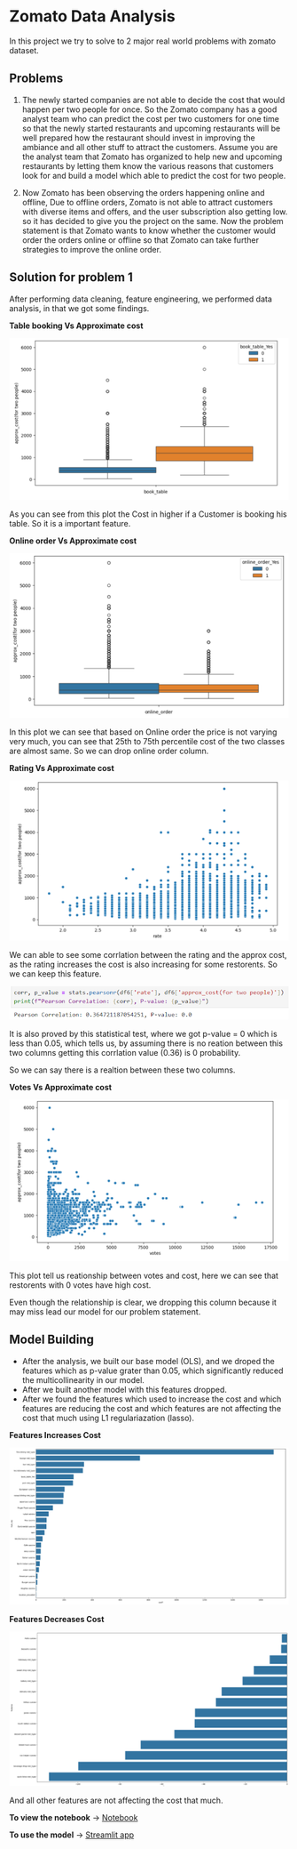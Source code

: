 
# Zomato Data Analysis

In this project we try to solve to 2 major real world problems with zomato dataset.

## Problems

1. The newly started companies are not able to decide the cost that would happen per two people for once. So the Zomato company has a good analyst team who can predict the cost per two customers for one time so that the newly started restaurants and upcoming 
restaurants will be well prepared how the restaurant should invest in improving the ambiance and all other stuff to attract the customers. Assume you are the analyst team that Zomato has organized to help new and upcoming restaurants by letting them know the various reasons that customers look for and build a model which able to predict the cost for two people. 

2. Now Zomato has been observing the orders happening online and 
offline, Due to offline orders, Zomato is not able to attract customers with diverse items and 
offers, and the user subscription also getting low. so it has decided to give you the project 
on the same. Now the problem statement is that Zomato wants to know whether the 
customer would order the orders online or offline so that Zomato can take further 
strategies to improve the online order. 

## Solution for problem 1

After performing data cleaning, feature engineering, we performed data analysis, in that we got some findings.





**Table booking Vs Approximate cost**

![App Screenshot](zomato_data_analysis_screenshots/book_table_vs_aprx_cost.png)

As you can see from this plot the Cost in higher if a Customer is booking his table. So it is a important feature.

**Online order Vs Approximate cost**

![App Screenshot](zomato_data_analysis_screenshots/online_order_vs_aprox_cost.png)

In this plot we can see that based on Online order the price is not varying very much, you can see that 25th to 75th percentile cost of the two classes are almost same. So we can drop online order column.

**Rating Vs Approximate cost**

![App Screenshot](zomato_data_analysis_screenshots/rate_vs_aprox_cost.png)

We can able to see some corrlation between the rating and the approx cost, as the rating increases the cost is also increasing for some restorents. So we can keep this feature.

![App Screenshot](zomato_data_analysis_screenshots/rate_vs_aprox_cost_stat_test.png)

It is also proved by this statistical test, where we got p-value = 0 which is less than 0.05, which tells us, by assuming there is no reation between this two columns getting this corrlation value (0.36) is 0 probability.

So we can say there is a realtion between these two columns.

**Votes Vs Approximate cost**

![App Screenshot](zomato_data_analysis_screenshots/votes_vs_arox_cost.png)

This plot tell us reationship between votes and cost, here we can see that restorents with 0 votes have high cost.

Even though the relationship is clear, we dropping this column because it may miss lead our model for our problem statement.



## Model Building 

- After the analysis, we built our base model (OLS), and we droped the features which as p-value grater than 0.05, which significantly reduced the multicollinearity in our model.
- After we built another model with this features dropped.
- After we found the features which used to increase the cost and which features are reducing the cost and which features are not affecting the cost that much using L1 regulariazation (lasso).

**Features Increases Cost**

![App Screenshot](zomato_data_analysis_screenshots/features_increases_cost.png)

**Features Decreases Cost**

![App Screenshot](zomato_data_analysis_screenshots/features_decreases_cost.png)

And all other features are not affecting the cost that much.


**To view the notebook** -> [Notebook](notebooks/zomato_data_analysis.ipynb)

**To use the model** -> [Streamlit app](https://zomatodataanalysis-by-giridaran.streamlit.app/)




